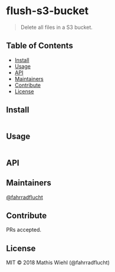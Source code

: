 # flush-s3-bucket

> Delete all files in a S3 bucket.

## Table of Contents

* [Install](#install)
* [Usage](#usage)
* [API](#api)
* [Maintainers](#maintainers)
* [Contribute](#contribute)
* [License](#license)

## Install

```

```

## Usage

```

```

## API

## Maintainers

[@fahrradflucht](https://github.com/fahrradflucht)

## Contribute

PRs accepted.

## License

MIT © 2018 Mathis Wiehl (@fahrradflucht)
